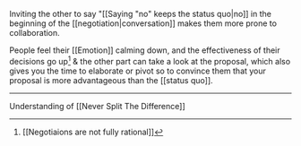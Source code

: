Inviting the other to say "[[Saying "no" keeps the status quo|no]] in the beginning of the [[negotiation|conversation]] makes them more prone to collaboration.

People feel their [[Emotion]] calming down, and the effectiveness of their decisions go up[^1] & the other part can take a look at the proposal, which also gives you the time to elaborate or pivot so to convince them that your proposal is more advantageous than the [[status quo]].

---

Understanding of [[Never Split The Difference]]

[^1]: [[Negotiaions are not fully rational]]
